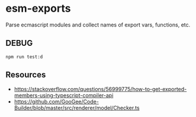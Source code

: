 # esm-exports
Parse ecmascript modules and collect names of export vars, functions, etc.

## DEBUG
```
npm run test:d
```

## Resources
- https://stackoverflow.com/questions/56999775/how-to-get-exported-members-using-typescript-compiler-api
- https://github.com/GooGee/Code-Builder/blob/master/src/renderer/model/Checker.ts
